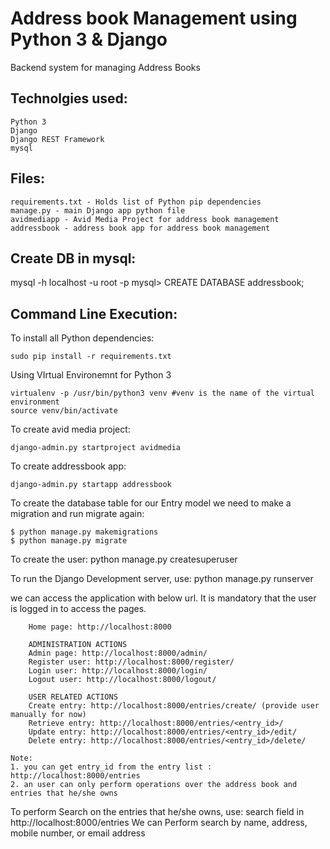 # Address book Management using Python 3 & Django
Backend system for managing Address Books

Technolgies used:
-----------------
```
Python 3 
Django
Django REST Framework
mysql
```

Files:
------
```
requirements.txt - Holds list of Python pip dependencies
manage.py - main Django app python file
avidmediapp - Avid Media Project for address book management
addressbook - address book app for address book management
```

Create DB in mysql:
-----------------------
  mysql -h localhost -u root -p
  mysql> CREATE DATABASE addressbook;

Command Line Execution:
-----------------------

To install all Python dependencies:

    sudo pip install -r requirements.txt

Using VIrtual Environemnt for Python 3

    virtualenv -p /usr/bin/python3 venv #venv is the name of the virtual environment
    source venv/bin/activate

To create avid media project:

    django-admin.py startproject avidmedia

To create addressbook app:

    django-admin.py startapp addressbook

To create the database table for our Entry model we need to make a migration and run migrate again:

    $ python manage.py makemigrations
    $ python manage.py migrate

To create the user:
    python manage.py createsuperuser

To run the Django Development server, use:
    python manage.py runserver

we can access the application with below url. It is mandatory that the user is logged in to access the pages.
```
    Home page: http://localhost:8000
    
    ADMINISTRATION ACTIONS
    Admin page: http://localhost:8000/admin/
    Register user: http://localhost:8000/register/
    Login user: http://localhost:8000/login/
    Logout user: http://localhost:8000/logout/
    
    USER RELATED ACTIONS
    Create entry: http://localhost:8000/entries/create/ (provide user manually for now)
    Retrieve entry: http://localhost:8000/entries/<entry_id>/
    Update entry: http://localhost:8000/entries/<entry_id>/edit/
    Delete entry: http://localhost:8000/entries/<entry_id>/delete/
    
Note: 
1. you can get entry_id from the entry list : http://localhost:8000/entries
2. an user can only perform operations over the address book and entries that he/she owns
```
To perform Search on the entries that he/she owns, use:
    search field in http://localhost:8000/entries
    We can Perform search by name, address, mobile number, or email address
